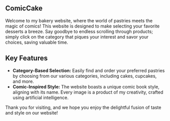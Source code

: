 
<!-- ABOUT THE PROJECT -->
## ComicCake

Welcome to my bakery website, where the world of pastries meets the magic of comics! This website is designed to make selecting your favorite desserts a breeze. Say goodbye to endless scrolling through products; simply click on the category that piques your interest and savor your choices, saving valuable time.

## Key Features

- **Category-Based Selection:** Easily find and order your preferred pastries by choosing from our various categories, including cakes, cupcakes, and more.
- **Comic-Inspired Style:** The website boasts a unique comic book style, aligning with its name. Every image is a product of my creativity, crafted using artificial intelligence.

Thank you for visiting, and we hope you enjoy the delightful fusion of taste and style on our website!
